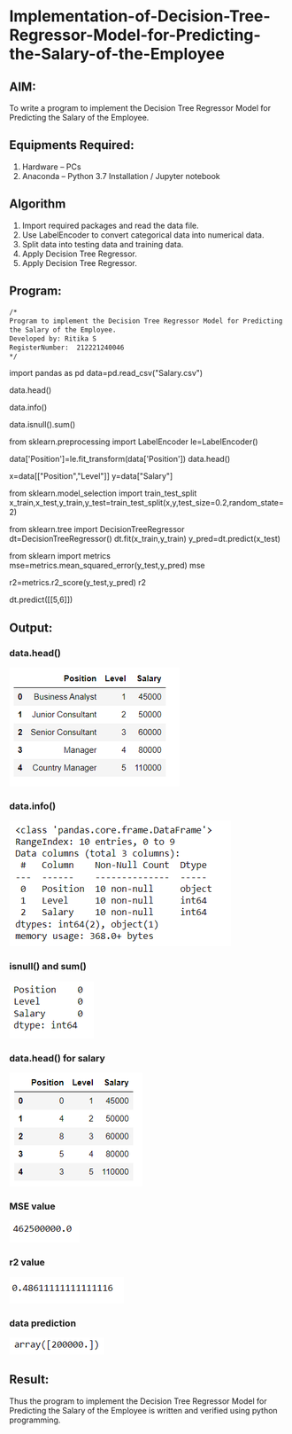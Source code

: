# Implementation-of-Decision-Tree-Regressor-Model-for-Predicting-the-Salary-of-the-Employee

## AIM:
To write a program to implement the Decision Tree Regressor Model for Predicting the Salary of the Employee.

## Equipments Required:
1. Hardware – PCs
2. Anaconda – Python 3.7 Installation / Jupyter notebook

## Algorithm
1. Import required packages and read the data file.
2. Use LabelEncoder to convert categorical data into numerical data.
3. Split data into testing data and training data.
4. Apply Decision Tree Regressor.
5. Apply Decision Tree Regressor. 


## Program:
```
/*
Program to implement the Decision Tree Regressor Model for Predicting the Salary of the Employee.
Developed by: Ritika S
RegisterNumber:  212221240046
*/
```

import pandas as pd
data=pd.read_csv("Salary.csv")

data.head()

data.info()

data.isnull().sum()

from sklearn.preprocessing import LabelEncoder
le=LabelEncoder()

data['Position']=le.fit_transform(data['Position'])
data.head()

x=data[["Position","Level"]]
y=data["Salary"]

from sklearn.model_selection import train_test_split
x_train,x_test,y_train,y_test=train_test_split(x,y,test_size=0.2,random_state=2)

from sklearn.tree import DecisionTreeRegressor
dt=DecisionTreeRegressor()
dt.fit(x_train,y_train)
y_pred=dt.predict(x_test)

from sklearn import metrics
mse=metrics.mean_squared_error(y_test,y_pred)
mse

r2=metrics.r2_score(y_test,y_pred)
r2

dt.predict([[5,6]])

## Output:
### data.head()
![Output](ss1.png)
### data.info()
![Output](ss2.png)
### isnull() and sum()
![Output](ss3.png)
### data.head() for salary
![Output](ss4.png)
### MSE value
![Output](ss5.png)
### r2 value
![Output](ss7.png)
### data prediction
![Output](ss8.png)



## Result:
Thus the program to implement the Decision Tree Regressor Model for Predicting the Salary of the Employee is written and verified using python programming.
